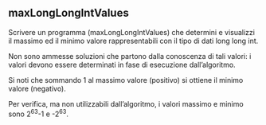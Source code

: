 ## maxLongLongIntValues
Scrivere un programma (maxLongLongIntValues) che determini e visualizzi il massimo ed il minimo valore rappresentabili con il tipo di dati long long int.

Non sono ammesse soluzioni che partono dalla conoscenza di tali valori: i valori devono essere determinati in fase di esecuzione dall’algoritmo.

Si noti che sommando 1 al massimo valore (positivo) si ottiene il minimo valore (negativo).

Per verifica, ma non utilizzabili dall’algoritmo, i valori massimo e minimo sono 2<sup>63</sup>-1  e -2<sup>63</sup>.
